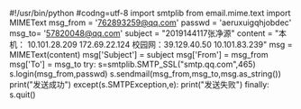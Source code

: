 #!/usr/bin/python
#codng=utf-8 
import smtplib
from email.mime.text import MIMEText
msg_from = '762893259@qq.com'
passwd = 'aeruxuigqhjobdec'
msg_to= '57820048@qq.com'
subject = "2019144117张净源"
content = "本机：  10.101.28.209 172.69.22.124 校园网：39.129.40.50  10.101.83.239"
msg = MIMEText(content)
msg['Subject'] = subject
msg['From'] = msg_from
msg['To'] = msg_to
try:
    s=smtplib.SMTP_SSL("smtp.qq.com",465)
    s.login(msg_from,passwd)
    s.sendmail(msg_from,msg_to,msg.as_string())
    print("发送成功")
except(s.SMTPException,e):
    print("发送失败")
finally:
    s.quit()
